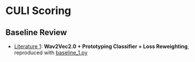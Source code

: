 # CULI Scoring

## Baseline Review
* [Literature 1](https://aclanthology.org/2024.findings-naacl.86.pdf): **Wav2Vec2.0 + Prototyping Classifier + Loss Reweighting**, reproduced with [baseline_1.py](https://github.com/tanntnny/culi-scoring/blob/main/scripts/train_baseline_1.py)